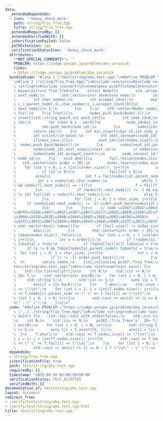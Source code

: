 ```yaml
---
data:
  _extendedDependsOn:
  - icon: ':heavy_check_mark:'
    path: string/Trie_Tree.hpp
    title: string/Trie_Tree.hpp
  _extendedRequiredBy: []
  _extendedVerifiedWith: []
  _isVerificationFailed: false
  _pathExtension: cpp
  _verificationStatusIcon: ':heavy_check_mark:'
  attributes:
    '*NOT_SPECIAL_COMMENTS*': ''
    PROBLEM: https://judge.yosupo.jp/problem/aho_corasick
    links:
    - https://judge.yosupo.jp/problem/aho_corasick
  bundledCode: "#line 1 \"test/string/aho.test.cpp\"\n#define PROBLEM \"https://judge.yosupo.jp/problem/aho_corasick\"\
    \n#line 2 \"string/Trie_Tree.hpp\"\n#include <vector>\n#include <array>\n#include\
    \ <string>\n#include <cassert>\n\nnamespace po167{\ntemplate<const int char_size,int\
    \ base>\nstruct Trie_Tree\n{\n    struct Node{\n        std::array<int, char_size>\
    \ next_node;\n        std::vector<int> terminate_node;\n        int parent_node;\n\
    \        int char_number;\n        int accepet_count;\n        explicit Node(int\
    \ c_):parent_node(-1),char_number(c_),accepet_count(0){\n            for(int i=0;i<char_size;i++)\
    \ next_node[i]=-1;\n        }\n    };\n    std::vector<Node> nodes;\n    std::vector<int>\
    \ fail;\n    Trie_Tree(){\n        nodes.push_back(Node(-1));\n    }\n    std::vector<int>\
    \ insert(std::string &word,int word_id){\n        int node_id=0;\n        std::vector<int>\
    \ ids;\n        for (char & i : word){\n            node_id=min_insert(i,node_id,word_id);\n\
    \            ids.push_back(node_id);\n        }\n        nodes[ids.back()].terminate_node.push_back(word_id);\n\
    \        return ids;\n    }\n    int min_insert(char ch,int node_id,int word_id){\n\
    \        int c=(int)(ch-base);\n        int next_id=nodes[node_id].next_node[c];\n\
    \        if(next_id==-1){\n            next_id=(int)nodes.size();\n          \
    \  nodes.push_back(Node(c));\n        }\n        nodes[next_id].parent_node=node_id;\n\
    \        nodes[node_id].next_node[c]=next_id;\n        // nodes[next_id].accept_node.push_back(word_id);\n\
    \        nodes[node_id].accepet_count++;\n        node_id=next_id;\n        return\
    \ node_id;\n    }\n    void aho(){\n        fail.resize(nodes.size());\n     \
    \   std::vector<int> order = {0};\n        order.reserve(nodes.size());\n    \
    \    for (int i = 0; i < (int)(order.size()); i++){\n            int id = order[i];\n\
    \            if (id == 0){\n                fail[id] = 0;\n            }\n   \
    \         else{\n                int f = fail[nodes[id].parent_node];\n      \
    \          int c = nodes[id].char_number;\n                while (f != fail[f]\
    \ && nodes[f].next_node[c] == -1){\n                    f = fail[f];\n       \
    \         }\n                if (nodes[f].next_node[c] != -1 && nodes[f].next_node[c]\
    \ != id) fail[id] = nodes[f].next_node[c];\n                else fail[id] = 0;\n\
    \            }\n            for (int j = 0; j < char_size; j++){\n           \
    \     if (nodes[id].next_node[j] != -1) order.push_back(nodes[id].next_node[j]);\n\
    \            }\n        }\n    }\n\n    // node \u3067\u3042\u3063\u3066\u3001\
    \u8FFD\u52A0\u3057\u305F\u6587\u5B57\u5217\u3092\u90E8\u5206\u5217\u3068\u3057\
    \u3066\u542B\u307E\u306A\u3044\u3082\u306E\u3092\u8FD4\u3059\n    // aho \u3092\
    \u547C\u3093\u3067\u3044\u306A\u3044\u306A\u3089\u547C\u3073\u307E\u3059\n   \
    \ std::vector<bool> taboo(){\n        if (fail.size() != nodes.size()){\n    \
    \        aho();\n        }\n        std::vector<int> order = {0};\n        std::vector<bool>\
    \ taboo(nodes.size(), false);\n        for (int i = 0; i < (int)order.size();\
    \ i++){\n            int a = order[i];\n            if (!nodes[a].terminate_node.empty())\
    \ taboo[a] = true;\n            if (taboo[fail[a]]) taboo[a] = true;\n       \
    \     if (a != 0 && taboo[nodes[a].parent_node]) taboo[a] = true;\n          \
    \  for (int j = 0; j < char_size; j++){\n                int c = nodes[a].next_node[j];\n\
    \                if (c != -1) order.push_back(c);\n            }\n        }  \
    \  \n        return taboo;\n    }\n};\n}\nusing po167::Trie_Tree;\n#line 4 \"\
    test/string/aho.test.cpp\"\n#include <iostream>\nint main() {\n    std::ios::sync_with_stdio(false);\n\
    \    std::cin.tie(nullptr);\n\n    int N;\n    std::cin >> N;\n    po167::Trie_Tree<'a',\
    \ 26> T;\n    std::vector<int> ans(N);\n    for (int i = 0; i < N; i++){\n   \
    \     std::string S;\n        std::cin >> S;\n        auto lis = T.insert(S, i);\n\
    \        ans[i] = lis.back();\n    }\n    T.aho();\n    std::cout << T.nodes.size()\
    \ << \"\\n\";\n    for (int i = 1; i < (int)T.nodes.size(); i++){\n        std::cout\
    \ << T.nodes[i].parent_node << \" \" << T.fail[i] << \"\\n\";\n    }\n    for\
    \ (int i = 0; i < N; i++){\n        std::cout << ans[i] << (i == N - 1 ? \"\\\
    n\" : \" \");\n    }\n}\n"
  code: "#define PROBLEM \"https://judge.yosupo.jp/problem/aho_corasick\"\n#include\
    \ \"../../string/Trie_Tree.hpp\"\n#include <string>\n#include <iostream>\nint\
    \ main() {\n    std::ios::sync_with_stdio(false);\n    std::cin.tie(nullptr);\n\
    \n    int N;\n    std::cin >> N;\n    po167::Trie_Tree<'a', 26> T;\n    std::vector<int>\
    \ ans(N);\n    for (int i = 0; i < N; i++){\n        std::string S;\n        std::cin\
    \ >> S;\n        auto lis = T.insert(S, i);\n        ans[i] = lis.back();\n  \
    \  }\n    T.aho();\n    std::cout << T.nodes.size() << \"\\n\";\n    for (int\
    \ i = 1; i < (int)T.nodes.size(); i++){\n        std::cout << T.nodes[i].parent_node\
    \ << \" \" << T.fail[i] << \"\\n\";\n    }\n    for (int i = 0; i < N; i++){\n\
    \        std::cout << ans[i] << (i == N - 1 ? \"\\n\" : \" \");\n    }\n}"
  dependsOn:
  - string/Trie_Tree.hpp
  isVerificationFile: true
  path: test/string/aho.test.cpp
  requiredBy: []
  timestamp: '2025-09-16 02:00:50+09:00'
  verificationStatus: TEST_ACCEPTED
  verifiedWith: []
documentation_of: test/string/aho.test.cpp
layout: document
redirect_from:
- /verify/test/string/aho.test.cpp
- /verify/test/string/aho.test.cpp.html
title: test/string/aho.test.cpp
---
```

